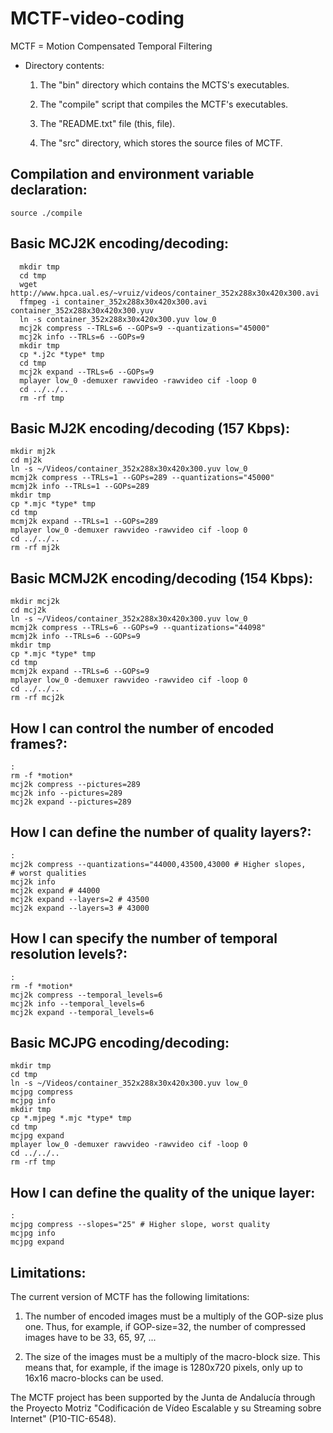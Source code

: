 # MCTF-video-coding

MCTF = Motion Compensated Temporal Filtering

* Directory contents:

  1. The "bin" directory which contains the MCTS's executables.

  2. The "compile" script that compiles the MCTF's executables.

  3. The "README.txt" file (this, file).

  4. The "src" directory, which stores the source files of MCTF.

## Compilation and environment variable declaration:

  ```
  source ./compile
  ```
  
## Basic MCJ2K encoding/decoding:

```
  mkdir tmp
  cd tmp
  wget http://www.hpca.ual.es/~vruiz/videos/container_352x288x30x420x300.avi
  ffmpeg -i container_352x288x30x420x300.avi container_352x288x30x420x300.yuv
  ln -s container_352x288x30x420x300.yuv low_0
  mcj2k compress --TRLs=6 --GOPs=9 --quantizations="45000"
  mcj2k info --TRLs=6 --GOPs=9
  mkdir tmp
  cp *.j2c *type* tmp
  cd tmp
  mcj2k expand --TRLs=6 --GOPs=9
  mplayer low_0 -demuxer rawvideo -rawvideo cif -loop 0
  cd ../../..
  rm -rf tmp
  ```
  
## Basic MJ2K encoding/decoding (157 Kbps):
  ```
  mkdir mj2k
  cd mj2k
  ln -s ~/Videos/container_352x288x30x420x300.yuv low_0
  mcmj2k compress --TRLs=1 --GOPs=289 --quantizations="45000"
  mcmj2k info --TRLs=1 --GOPs=289
  mkdir tmp
  cp *.mjc *type* tmp
  cd tmp
  mcmj2k expand --TRLs=1 --GOPs=289
  mplayer low_0 -demuxer rawvideo -rawvideo cif -loop 0
  cd ../../..
  rm -rf mj2k
  ```
  
## Basic MCMJ2K encoding/decoding (154 Kbps):
  ```
  mkdir mcj2k
  cd mcj2k
  ln -s ~/Videos/container_352x288x30x420x300.yuv low_0
  mcmj2k compress --TRLs=6 --GOPs=9 --quantizations="44098"
  mcmj2k info --TRLs=6 --GOPs=9
  mkdir tmp
  cp *.mjc *type* tmp
  cd tmp
  mcmj2k expand --TRLs=6 --GOPs=9
  mplayer low_0 -demuxer rawvideo -rawvideo cif -loop 0
  cd ../../..
  rm -rf mcj2k
  ```
  
## How I can control the number of encoded frames?:
   ```
   :
   rm -f *motion*
   mcj2k compress --pictures=289
   mcj2k info --pictures=289
   mcj2k expand --pictures=289
   ```
   
## How I can define the number of quality layers?:
   ```
   :
   mcj2k compress --quantizations="44000,43500,43000 # Higher slopes,
   # worst qualities
   mcj2k info
   mcj2k expand # 44000
   mcj2k expand --layers=2 # 43500
   mcj2k expand --layers=3 # 43000
   ```
   
## How I can specify the number of temporal resolution levels?:
   ```
   :
   rm -f *motion*
   mcj2k compress --temporal_levels=6
   mcj2k info --temporal_levels=6
   mcj2k expand --temporal_levels=6
   ```
   
## Basic MCJPG encoding/decoding:
   ```
   mkdir tmp
   cd tmp
   ln -s ~/Videos/container_352x288x30x420x300.yuv low_0
   mcjpg compress
   mcjpg info
   mkdir tmp
   cp *.mjpeg *.mjc *type* tmp
   cd tmp
   mcjpg expand
   mplayer low_0 -demuxer rawvideo -rawvideo cif -loop 0
   cd ../../..
   rm -rf tmp
   ```

## How I can define the quality of the unique layer:
   ```
   :
   mcjpg compress --slopes="25" # Higher slope, worst quality
   mcjpg info
   mcjpg expand
   ```
   
## Limitations:

The current version of MCTF has the following limitations:

  1. The number of encoded images must be a multiply of the GOP-size
     plus one. Thus, for example, if GOP-size=32, the number of
     compressed images have to be 33, 65, 97, ...

  2. The size of the images must be a multiply of the macro-block
     size. This means that, for example, if the image is 1280x720
     pixels, only up to 16x16 macro-blocks can be used.

The MCTF project has been supported by the Junta de Andalucía through
the Proyecto Motriz "Codificación de Vídeo Escalable y su Streaming
sobre Internet" (P10-TIC-6548).
